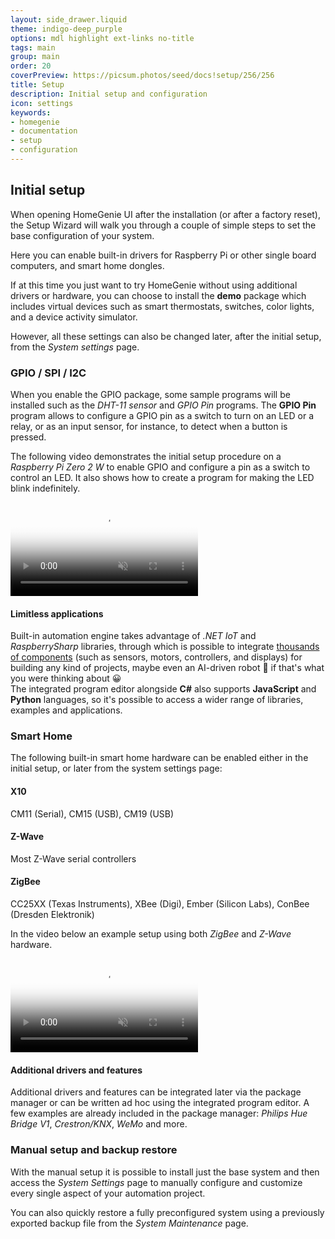 ```yaml
---
layout: side_drawer.liquid
theme: indigo-deep_purple
options: mdl highlight ext-links no-title
tags: main
group: main
order: 20
coverPreview: https://picsum.photos/seed/docs!setup/256/256
title: Setup
description: Initial setup and configuration
icon: settings
keywords:
- homegenie
- documentation
- setup
- configuration
---
```



## Initial setup

When opening HomeGenie UI after the installation (or after a factory reset),
the Setup Wizard will walk you through a couple of simple steps to set the
base configuration of your system.

Here you can enable built-in drivers for Raspberry Pi or other single board computers,
and smart home dongles.

If at this time you just want to try HomeGenie without using additional drivers or
hardware, you can choose to install the **demo** package which includes virtual devices
such as smart thermostats, switches, color lights, and a device activity simulator.

However, all these settings can also be changed later, after the initial setup,
from the *System settings* page.





### GPIO / SPI / I2C

When you enable the GPIO package, some sample programs will be installed such as
the *DHT-11 sensor* and *GPIO Pin* programs.
The **GPIO Pin** program allows to configure a GPIO pin as a switch to turn on an LED
or a relay, or as an input sensor, for instance, to detect when a button is pressed.

The following video demonstrates the initial setup procedure on a *Raspberry Pi Zero 2 W*
to enable GPIO and configure a pin as a switch to control an LED. It also shows
how to create a program for making the LED blink indefinitely.

<div class="media-container">

  <video id="video1" src="images/homegenie_blink_02.m4v"
       controls muted
       poster="images/setup_wizard_rpi_blink.png"
       style="max-width:100%;"></video>

</div>
<script type="text/javascript">
const video1= document.getElementById('video1');       
video1.addEventListener('ended',function(){
    video1.load();     
},false);
</script>



#### Limitless applications


Built-in automation engine takes advantage of *.NET IoT* and *RaspberrySharp* libraries,
through which is possible to integrate [thousands of components](https://github.com/dotnet/iot/blob/main/src/devices/README.md) (such as sensors,
motors, controllers, and displays) for building any kind of projects, maybe even an AI-driven
robot 🤖 if that's what you were thinking about 😀  
The integrated program editor alongside **C#** also supports **JavaScript** and
**Python** languages, so it's possible to access a wider range of libraries, examples and
applications.


### Smart Home

The following built-in smart home hardware can be enabled either in the initial setup, or later
from the system settings page:

#### X10

CM11 (Serial), CM15 (USB), CM19 (USB)

#### Z-Wave

Most Z-Wave serial controllers

#### ZigBee

CC25XX (Texas Instruments), XBee (Digi), Ember (Silicon Labs), ConBee (Dresden Elektronik)



In the video below an example setup using both *ZigBee* and *Z-Wave* hardware.


<div class="media-container">

  <video id="video2" src="images/homegenie_setup_wizard.webm"
       controls muted
       poster="images/setup_wizard_03.png"
       style="max-width:100%;"></video>

</div>
<script type="text/javascript">
const video2= document.getElementById('video2');       
video2.addEventListener('ended',function(){
    video2.load();     
},false);
</script>







#### Additional drivers and features

Additional drivers and features can be integrated later via the package manager
or can be written ad hoc using the integrated program editor.
A few examples are already included in the package manager: *Philips Hue Bridge V1*,
*Crestron/KNX*, *WeMo* and more.  


### Manual setup and backup restore

With the manual setup it is possible to install just the base system and then
access the *System Settings* page to manually configure and customize every
single aspect of your automation project.

You can also quickly restore a fully preconfigured system using a previously
exported backup file from the *System Maintenance* page.
